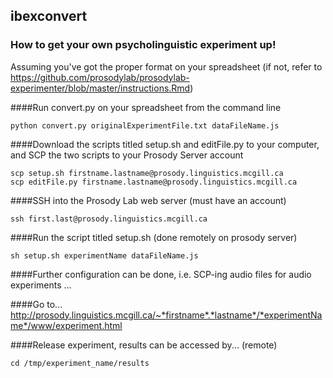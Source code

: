 ## ibexconvert

### How to get your own psycholinguistic experiment up!
Assuming you've got the proper format on your spreadsheet (if not, refer to https://github.com/prosodylab/prosodylab-experimenter/blob/master/instructions.Rmd)

####Run convert.py on your spreadsheet from the command line

``` {r, engine='bash', count_lines}
python convert.py originalExperimentFile.txt dataFileName.js 
```

####Download the scripts titled setup.sh and editFile.py to your computer, and SCP the two scripts to your Prosody Server account

``` {r, engine='bash', count_lines}
scp setup.sh firstname.lastname@prosody.linguistics.mcgill.ca
scp editFile.py firstname.lastname@prosody.linguistics.mcgill.ca
```

####SSH into the Prosody Lab web server (must have an account)

``` {r, engine='bash', count_lines}
ssh first.last@prosody.linguistics.mcgill.ca
```

####Run the script titled setup.sh (done remotely on prosody server)

``` {r, engine='bash', count_lines}
sh setup.sh experimentName dataFileName.js
```

####Further configuration can be done, i.e. SCP-ing audio files for audio experiments
...

####Go to...
http://prosody.linguistics.mcgill.ca/~*firstname*.*lastname*/*experimentName*/www/experiment.html


####Release experiment, results can be accessed by... (remote)

``` {r, engine='bash', count_lines}
cd /tmp/experiment_name/results
```
